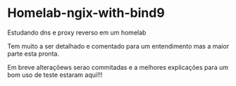# Homelab-ngix-with-bind9
Estudando dns e proxy reverso em um homelab

Tem muito a ser detalhado e comentado para um entendimento mas a maior parte esta pronta.

Em breve alteraçõews serao commitadas e a melhores explicações para um bom uso de teste estaram aqui!!!

